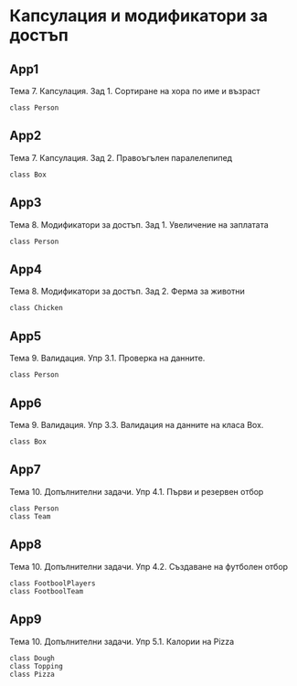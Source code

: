 # Капсулация и модификатори за достъп

## App1
Тема 7. Капсулация. Зад 1. Сортиране на хора по име и възраст
```
class Person
```

## App2
Тема 7. Капсулация. Зад 2. Правоъгълен паралелепипед 
```
class Box
```

## App3
Тема 8. Модификатори за достъп. Зад 1. Увеличение на заплатата
```
class Person
```

## App4
Тема 8. Модификатори за достъп. Зад 2. Ферма за животни
```
class Chicken
```

## App5
Тема 9. Валидация. Упр 3.1. Проверка на данните.
```
class Person
```

## App6
Тема 9. Валидация. Упр 3.3. Валидация на данните на класа Box.
```
class Box
```

## App7
Тема 10. Допълнителни задачи. Упр 4.1. Първи и резервен отбор
```
class Person
class Team
```

## App8
Тема 10. Допълнителни задачи. Упр 4.2. Създаване на футболен отбор
```
class FootboolPlayers
class FootboolTeam
```

## App9
Тема 10. Допълнителни задачи. Упр 5.1. Калории на Pizza
```
class Dough
class Topping
class Pizza
```